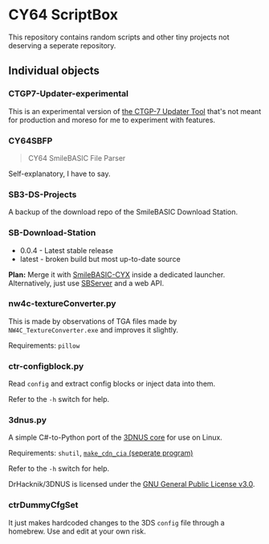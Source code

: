 # CY64 ScriptBox

This repository contains random scripts and other tiny projects not deserving a seperate repository.

## Individual objects

### CTGP7-Updater-experimental

This is an experimental version of [the CTGP-7 Updater Tool](https://github.com/CyberYoshi64/CTGP7-UpdateTool) that's not meant for production and moreso for me to experiment with features.

### CY64SBFP

> CY64 SmileBASIC File Parser

Self-explanatory, I have to say.

### SB3-DS-Projects

A backup of the download repo of the SmileBASIC Download Station.

### SB-Download-Station

- 0.0.4 - Latest stable release
- latest - broken build but most up-to-date source

**Plan:** Merge it with [SmileBASIC-CYX](https://github.com/CyberYoshi64/PTC3-Plugin) inside a dedicated launcher. Alternatively, just use [SBServer](https://github.com/Trinitro21/sbserver) and a web API.

### nw4c-textureConverter.py

This is made by observations of TGA files made by `NW4C_TextureConverter.exe` and improves it slightly.

Requirements: `pillow`

### ctr-configblock.py

Read `config` and extract config blocks or inject data into them.

Refer to the `-h` switch for help.

### 3dnus.py

A simple C#-to-Python port of the [3DNUS core](https://github.com/DrHacknik/3DNUS) for use on Linux.

Requirements: `shutil`, [`make_cdn_cia` (seperate program)](https://github.com/DavidSouthgate/make_cdn_cia)

Refer to the `-h` switch for help.

DrHacknik/3DNUS is licensed under the [GNU General Public License v3.0](https://github.com/DrHacknik/3DNUS/blob/master/LICENSE.txt).

### ctrDummyCfgSet

It just makes hardcoded changes to the 3DS `config` file through a homebrew. Use and edit at your own risk.
